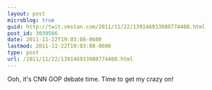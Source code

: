 ```yaml
---
layout: post
microblog: true
guid: http://twit.vmstan.com/2011/11/22/139146933980774400.html
post_id: 3039566
date: 2011-11-22T19:03:08-0600
lastmod: 2011-11-22T19:03:08-0600
type: post
url: /2011/11/22/139146933980774400.html
---
```

Ooh, it's CNN GOP debate time. Time to get my crazy on!
